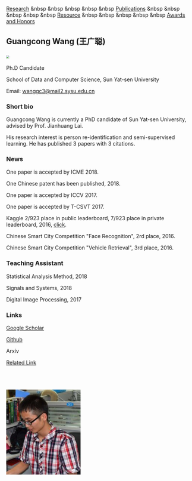 [Research](https://github.com/wanggcong/) &nbsp &nbsp &nbsp &nbsp &nbsp                 [Publications](https://Wanggcong.github.io/publications)  &nbsp &nbsp &nbsp &nbsp &nbsp         [Resource](https://github.com/wanggcong/)  &nbsp &nbsp &nbsp &nbsp &nbsp                 [Awards and Honors](https://github.com/wanggcong/) 

## Guangcong Wang (王广聪)

​     <img src="https://Wanggcong.github.io/wang.jpg" style="zoom:50%" />

Ph.D Candidate 

School of Data and Computer Science, Sun Yat-sen University

Email: wanggc3@mail2.sysu.edu.cn  

### **Short bio**

Guangcong Wang is currently a PhD candidate of Sun Yat-sen University, advised by Prof. Jianhuang Lai.

His research interest is person re-identification and semi-supervised learning. He has published 3 papers with 3 citations.  

### **News**

One paper is accepted by ICME 2018.

One Chinese patent has been published, 2018.

One paper is accepted by ICCV 2017.

One paper is accepted by T-CSVT 2017.

Kaggle 2/923 place in public leaderboard, 7/923 place in private leaderboard, 2016, [click]((https://www.kaggle.com/c/ultrasound-nerve-segmentation/leaderboard)).

Chinese Smart City Competition "Face Recognition", 2rd place, 2016.

Chinese Smart City Competition "Vehicle Retrieval", 3rd place, 2016.

### **Teaching Assistant**

Statistical Analysis Method, 2018

Signals and Systems, 2018

Digital Image Processing, 2017

### **Links**

[Google Scholar](https://scholar.google.com/citations?user=dk8EnkoAAAAJ&hl=en)

[Github](https://github.com/Wanggcong)

Arxiv

[Related Link](https://wanggrun.github.io/)











<div id="sidebar"><img src="./homepage_files/me3.JPG" vspace="50 px" width="200 px" id="me" itemprop="photo"></div>













